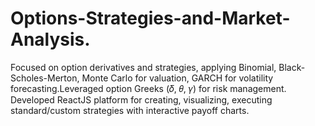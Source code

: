 # Options-Strategies-and-Market-Analysis.
 Focused on option derivatives and strategies, applying Binomial, Black-Scholes-Merton, Monte Carlo for valuation, GARCH for volatility forecasting.Leveraged option 
 Greeks (𝛿, 𝜃, 𝛾) for risk management.
 Developed ReactJS platform for creating, visualizing, executing standard/custom strategies with interactive payoff charts.
